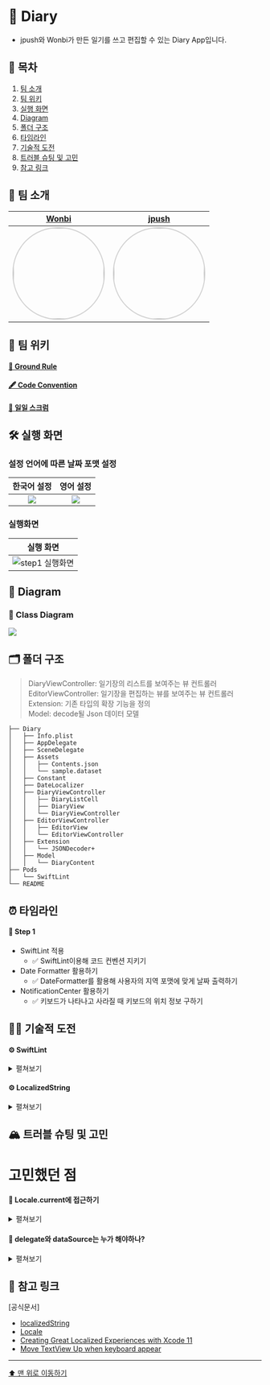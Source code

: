 # 📔 Diary
- jpush와 Wonbi가 만든 일기를 쓰고 편집할 수 있는 Diary App입니다.

## 📖 목차
1. [팀 소개](#-팀-소개)
2. [팀 위키](#-팀-위키)
3. [실행 화면](#-실행-화면)
4. [Diagram](#-diagram)
5. [폴더 구조](#-폴더-구조)
6. [타임라인](#-타임라인)
7. [기술적 도전](#-기술적-도전)
8. [트러블 슈팅 및 고민](#-트러블-슈팅-및-고민)
9. [참고 링크](#-참고-링크)


## 🌱 팀 소개
|[Wonbi](https://github.com/wonbi92)|[jpush](https://github.com/jjpush)|
|:---:|:---:|
| <img width="180px" img style="border: 2px solid lightgray; border-radius: 90px;-moz-border-radius: 90px;-khtml-border-radius: 90px;-webkit-border-radius: 90px;" src="https://avatars.githubusercontent.com/u/88074999?v=4">| <img width="180px" img style="border: 2px solid lightgray; border-radius: 90px;-moz-border-radius: 90px;-khtml-border-radius: 90px;-webkit-border-radius: 90px;" src= "https://i.imgur.com/BpCwjWH.jpg">|

## 🧭 팀 위키

#### [🤙 Ground Rule](https://github.com/jjpush/ios-diary/wiki/🤙-Ground-Rule)

#### [🖋 Code Convention](https://github.com/jjpush/ios-diary/wiki/🖋-Code-Convention)

#### [📝 일일 스크럼](https://github.com/jjpush/ios-diary/wiki/📝-일일-스크럼)

## 🛠 실행 화면

### 설정 언어에 따른 날짜 포맷 설정

| 한국어 설정 | 영어 설정 |
|:--:|:--:|
|![](https://i.imgur.com/aDT5Do7.png)|![](https://i.imgur.com/4zgmlvI.png)|

### 실행화면

| 실행 화면 |
|:--:|
|![step1 실행화면](https://user-images.githubusercontent.com/82566116/208919392-8c0fac1a-1282-42a2-ae0c-c6e54debbdb0.gif)|

## 👀 Diagram

### 🧬 Class Diagram
![](https://i.imgur.com/14dtqyj.png)

 
## 🗂 폴더 구조
> DiaryViewController: 일기장의 리스트를 보여주는 뷰 컨트롤러 <br>
> EditorViewController: 일기장을 편집하는 뷰를 보여주는 뷰 컨트롤러 <br>
> Extension: 기존 타입의 확장 기능을 정의 <br>
> Model: decode될 Json 데이터 모델
```
├── Diary
│   ├── Info.plist
│   ├── AppDelegate
│   ├── SceneDelegate
│   ├── Assets
│   │   ├── Contents.json
│   │   └── sample.dataset
│   ├── Constant
│   ├── DateLocalizer
│   ├── DiaryViewController
│   │   ├── DiaryListCell
│   │   ├── DiaryView
│   │   └── DiaryViewController
│   ├── EditorViewController
│   │   ├── EditorView
│   │   └── EditorViewController
│   ├── Extension
│   │   └── JSONDecoder+
│   ├── Model
│   │   └── DiaryContent
├── Pods
│   └── SwiftLint
└── README
```

## ⏰ 타임라인

#### 👟 Step 1
- SwiftLint 적용
    - ✅ SwiftLint이용해 코드 컨벤션 지키기
- Date Formatter 활용하기
    - ✅ DateFormatter를 활용해 사용자의 지역 포맷에 맞게 날짜 출력하기
- NotificationCenter 활용하기
    - ✅ 키보드가 나타나고 사라질 때 키보드의 위치 정보 구하기 


## 🏃🏻 기술적 도전

#### ⚙️ SwiftLint 
<details>
<summary>펼쳐보기</summary>
    
- SwiftLint란 스위프트 언어에서 사용하는 `Linter` 입니다.`Linter`란 커뮤니티나 팀에서 정한 스타일 규칙을 따르지 않는 코드 부분을 식별하고 표시하는 것을 돕는 도구입니다.
- 이 SwiftLint 오픈소스 라이브러리를 활용하면 미리 정한 코드 컨벤션을 지키지 않았을 시 이를 컴파일러가 표시하도록 해서 코더가 코드 컨벤션을 지키고 코드의 복잡성이 올라가지 않도록 도와주는 장점이 있습니다. <br><br>
- 💡 이번 프로젝트에서는 팀원과 미리 정해놓은 코드 컨벤션 규칙을 실수로 어기는 일이 없도록 하기위해 CocoaPods을 통해 라이브러리를 적용해보았습니다.

</details>

#### ⚙️ LocalizedString 
<details>
<summary>펼쳐보기</summary>
    
- LocalizedString은 사용자가 선호하는 언어적, 문화적, 기술적 컨벤션에 맞추어 좀 더 사용자 친화적으로 앱을 보여줄 수 있습니다. 
- 이를 통해 사용자에게 좀 더 나은 UI/UX를 제공할 수 있고, 각 나라와 언어에 맞는 앱을 구성할 수 있습니다. <br><br>
- 💡 이번 프로젝트에서는 이 Localized를 사용하기 위해서 [Locale](https://developer.apple.com/documentation/foundation/locale) 타입을 사용하여 
    사용자의 기기의 Locale.preferredLanguages 배열의 첫번째 값을 가져와서 사용했습니다.

</details>


## 🏔 트러블 슈팅 및 고민
    

# 고민했던 점

#### 🚀 Locale.current에 접근하기
    
<details>
<summary> 
펼쳐보기
</summary>

**문제 👻**
- LocalizedString을 사용하기 위해서 Locale.current를 통해 접근하고 싶었으나 한국 지역의 경우 값이 "ko_KR"이 아닌 "en_KR"이 나오게 되어 정상적으로 Localize 되지 않는 문제가 있었습니다. 
    
**해결 🔫**
- 사용자 기기의 설정의 선호하는 언어 리스트(Locale.preferredLanguages)를 가져온 후 가장 상단(first)에 있는 언어를 가져와서 "ko_KR"로 설정해줄 수 있었습니다.

</details>
    
#### 💭 delegate와 dataSource는 누가 해야하나?
    
<details>
<summary> 
펼쳐보기
</summary>

**고민 🤔**
- 방대해져 가독성이 떨어지는 ViewController 클래스의 가독성을 올리기 위해 `UITableViewDelegate`객체와 `UITableViewDataSource`객체를 커스텀으로 직접 만들어 만든 객체가 관련된 로직을 수행하고, 이를 뷰 컨트롤러가 소유하게 하는 방법을 생각했습니다.
```swift
final class DiaryTableViewDelegate: UITableViewDelegate {
    // 델리게이트 기능 구현
}

final class DiaryTableViewDataSource: UITableViewDataSource {
    // 데이터소스 기능 구현
}

final class DiaryViewController: UIViewController {
    private let tableView: UITableView = UITableView()
    
    private let delegate: UITableViewDelegate = DiaryTableViewDelegate()
    private let dataSource: UITableViewDataSource = DiaryTableViewDataSource()
    
    override func viewDidLoad() {
        super.viewDidLoad()
        tableView.delegate = delegate
        tableView.dataSource = dataSource
    }
}
```
- 하지만, 실제로 이 객체들을 커스텀으로 만들었을 때 delegate가 다음 화면을 띄우기 위해 네비게이션 컨트롤러를 가지고 있게 되고 화면을 띄우기 전에 뷰 컨트롤러에 모델에 대한 데이터를 넘겨주기 위해 모델을 소유하게 되는 등, 오히려 불필요한 의존성을 만들게되고, 이로 인해 로직이 더욱 복잡해지는 듯한 느낌을 받았습니다.

```swift
class TestTableViewDelegate: NSObject, UITableViewDelegate {
    let navigationController: UINavigationController
    private var diaryContents: [DiaryContent] = []
    
    init(data: [DiaryContent], navi: UINavigationController) {
        diaryContents = data
        navigationController = navi
    }
    
    func tableView(_ tableView: UITableView, didSelectRowAt indexPath: IndexPath) {
        tableView.deselectRow(at: indexPath, animated: true)
        
        let editorViewController = EditorViewController()
        editorViewController.configureEditorView(from: diaryContents[indexPath.row])
        
        self.navigationController.pushViewController(editorViewController, animated: true)
    }
}
```

- 결과적으로 데이터소스와 델리게이트 역할을 하는 컨트롤러 객체만 더 생겼을 뿐이고, 이는 `DiaryViewController+UITableViewDataSource`와 같은 파일을 만들어서 분리하는 것이 로직적으로 더 간편한 방법이라는 생각이 들었습니다.
- 이런 고민을 거듭한 결과, 이는 좋은 방향성이 아니라는 생각이 들어 적용하지 않았습니다.
    
</details>
    
## 🔗 참고 링크

[공식문서]

- [localizedString](https://developer.apple.com/documentation/foundation/dateformatter/1415241-localizedstring) <br>
- [Locale](https://developer.apple.com/documentation/foundation/locale) <br>
- [Creating Great Localized Experiences with Xcode 11](https://developer.apple.com/videos/play/wwdc2019/403/) <br>
- [Move TextView Up when keyboard appear](https://stackoverflow.com/questions/25693130/move-textfield-when-keyboard-appears-swift)
---

[⬆️ 맨 위로 이동하기](#-diary)
